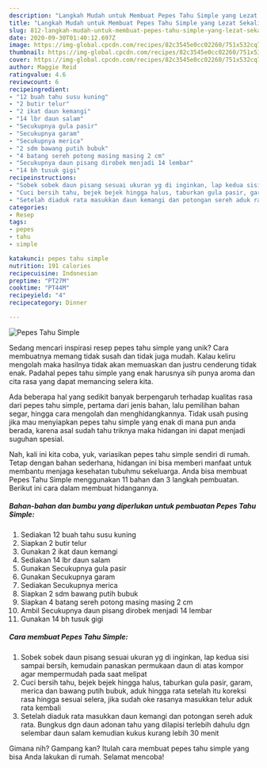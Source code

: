 ```yaml
---
description: "Langkah Mudah untuk Membuat Pepes Tahu Simple yang Lezat Sekali"
title: "Langkah Mudah untuk Membuat Pepes Tahu Simple yang Lezat Sekali"
slug: 812-langkah-mudah-untuk-membuat-pepes-tahu-simple-yang-lezat-sekali
date: 2020-09-30T01:40:12.697Z
image: https://img-global.cpcdn.com/recipes/82c3545e0cc02260/751x532cq70/pepes-tahu-simple-foto-resep-utama.jpg
thumbnail: https://img-global.cpcdn.com/recipes/82c3545e0cc02260/751x532cq70/pepes-tahu-simple-foto-resep-utama.jpg
cover: https://img-global.cpcdn.com/recipes/82c3545e0cc02260/751x532cq70/pepes-tahu-simple-foto-resep-utama.jpg
author: Maggie Reid
ratingvalue: 4.6
reviewcount: 6
recipeingredient:
- "12 buah tahu susu kuning"
- "2 butir telur"
- "2 ikat daun kemangi"
- "14 lbr daun salam"
- "Secukupnya gula pasir"
- "Secukupnya garam"
- "Secukupnya merica"
- "2 sdm bawang putih bubuk"
- "4 batang sereh potong masing masing 2 cm"
- "Secukupnya daun pisang dirobek menjadi 14 lembar"
- "14 bh tusuk gigi"
recipeinstructions:
- "Sobek sobek daun pisang sesuai ukuran yg di inginkan, lap kedua sisi sampai bersih, kemudain panaskan permukaan daun di atas kompor agar mempermudah pada saat melipat"
- "Cuci bersih tahu, bejek bejek hingga halus, taburkan gula pasir, garam, merica dan bawang putih bubuk, aduk hingga rata setelah itu koreksi rasa hingga sesuai selera, jika sudah oke rasanya masukkan telur aduk rata kembali"
- "Setelah diaduk rata masukkan daun kemangi dan potongan sereh aduk rata. Bungkus dgn daun adonan tahu yang dilapisi terlebih dahulu dgn selembar daun salam kemudian kukus kurang lebih 30 menit"
categories:
- Resep
tags:
- pepes
- tahu
- simple

katakunci: pepes tahu simple 
nutrition: 191 calories
recipecuisine: Indonesian
preptime: "PT27M"
cooktime: "PT44M"
recipeyield: "4"
recipecategory: Dinner

---
```



![Pepes Tahu Simple](https://img-global.cpcdn.com/recipes/82c3545e0cc02260/751x532cq70/pepes-tahu-simple-foto-resep-utama.jpg)

Sedang mencari inspirasi resep pepes tahu simple yang unik? Cara membuatnya memang tidak susah dan tidak juga mudah. Kalau keliru mengolah maka hasilnya tidak akan memuaskan dan justru cenderung tidak enak. Padahal pepes tahu simple yang enak harusnya sih punya aroma dan cita rasa yang dapat memancing selera kita.

Ada beberapa hal yang sedikit banyak berpengaruh terhadap kualitas rasa dari pepes tahu simple, pertama dari jenis bahan, lalu pemilihan bahan segar, hingga cara mengolah dan menghidangkannya. Tidak usah pusing jika mau menyiapkan pepes tahu simple yang enak di mana pun anda berada, karena asal sudah tahu triknya maka hidangan ini dapat menjadi suguhan spesial.




Nah, kali ini kita coba, yuk, variasikan pepes tahu simple sendiri di rumah. Tetap dengan bahan sederhana, hidangan ini bisa memberi manfaat untuk membantu menjaga kesehatan tubuhmu sekeluarga. Anda bisa membuat Pepes Tahu Simple menggunakan 11 bahan dan 3 langkah pembuatan. Berikut ini cara dalam membuat hidangannya.

<!--inarticleads1-->

##### Bahan-bahan dan bumbu yang diperlukan untuk pembuatan Pepes Tahu Simple:

1. Sediakan 12 buah tahu susu kuning
1. Siapkan 2 butir telur
1. Gunakan 2 ikat daun kemangi
1. Sediakan 14 lbr daun salam
1. Gunakan Secukupnya gula pasir
1. Gunakan Secukupnya garam
1. Sediakan Secukupnya merica
1. Siapkan 2 sdm bawang putih bubuk
1. Siapkan 4 batang sereh potong masing masing 2 cm
1. Ambil Secukupnya daun pisang dirobek menjadi 14 lembar
1. Gunakan 14 bh tusuk gigi




<!--inarticleads2-->

##### Cara membuat Pepes Tahu Simple:

1. Sobek sobek daun pisang sesuai ukuran yg di inginkan, lap kedua sisi sampai bersih, kemudain panaskan permukaan daun di atas kompor agar mempermudah pada saat melipat
1. Cuci bersih tahu, bejek bejek hingga halus, taburkan gula pasir, garam, merica dan bawang putih bubuk, aduk hingga rata setelah itu koreksi rasa hingga sesuai selera, jika sudah oke rasanya masukkan telur aduk rata kembali
1. Setelah diaduk rata masukkan daun kemangi dan potongan sereh aduk rata. Bungkus dgn daun adonan tahu yang dilapisi terlebih dahulu dgn selembar daun salam kemudian kukus kurang lebih 30 menit




Gimana nih? Gampang kan? Itulah cara membuat pepes tahu simple yang bisa Anda lakukan di rumah. Selamat mencoba!
